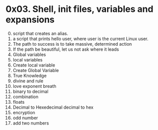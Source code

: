 # 0x03. Shell, init files, variables and expansions

0. script that creates an alias.
1. a script that prints hello user, where user is the current Linux user.
2. The path to success is to take massive, determined action
3. If the path be beautiful, let us not ask where it leads
4. Global variables
5. local variables
6. Create local variable
7. Create Global Variable
8. True Knowledge
9. divine and rule
10. love exponent breath
11. binary to decimal
12. combination
13. floats
14. Decimal to Hexedecimal
decimal to hex
15. encryption
16. odd number
17. add two numbers
